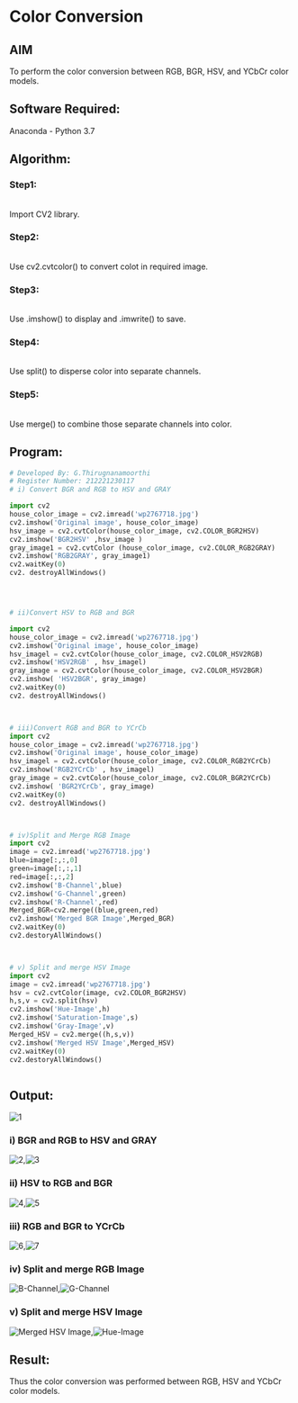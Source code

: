 # Color Conversion
## AIM
To perform the color conversion between RGB, BGR, HSV, and YCbCr color models.

## Software Required:
Anaconda - Python 3.7
## Algorithm:
### Step1:
<br>
Import CV2 library.

### Step2:
<br>
Use cv2.cvtcolor() to convert colot in required image.

### Step3:
<br>
Use .imshow() to display and .imwrite() to save.

### Step4:
<br>
Use split() to disperse color into separate channels.

### Step5:
<br>
Use merge() to combine those separate channels into color.

## Program:
```python
# Developed By: G.Thirugnanamoorthi
# Register Number: 212221230117
# i) Convert BGR and RGB to HSV and GRAY

import cv2
house_color_image = cv2.imread('wp2767718.jpg')
cv2.imshow('Original image', house_color_image)
hsv_image = cv2.cvtColor(house_color_image, cv2.COLOR_BGR2HSV)
cv2.imshow('BGR2HSV' ,hsv_image )
gray_image1 = cv2.cvtColor (house_color_image, cv2.COLOR_RGB2GRAY)
cv2.imshow('RGB2GRAY', gray_image1)
cv2.waitKey(0)
cv2. destroyAllWindows()




# ii)Convert HSV to RGB and BGR

import cv2
house_color_image = cv2.imread('wp2767718.jpg')
cv2.imshow('Original image', house_color_image)
hsv_imagel = cv2.cvtColor(house_color_image, cv2.COLOR_HSV2RGB)
cv2.imshow('HSV2RGB' , hsv_imagel)
gray_image = cv2.cvtColor(house_color_image, cv2.COLOR_HSV2BGR)
cv2.imshow( 'HSV2BGR', gray_image)
cv2.waitKey(0)
cv2. destroyAllWindows()



# iii)Convert RGB and BGR to YCrCb
import cv2
house_color_image = cv2.imread('wp2767718.jpg')
cv2.imshow('Original image', house_color_image)
hsv_imagel = cv2.cvtColor(house_color_image, cv2.COLOR_RGB2YCrCb)
cv2.imshow('RGB2YCrCb' , hsv_imagel)
gray_image = cv2.cvtColor(house_color_image, cv2.COLOR_BGR2YCrCb)
cv2.imshow( 'BGR2YCrCb', gray_image)
cv2.waitKey(0)
cv2. destroyAllWindows()



# iv)Split and Merge RGB Image
import cv2
image = cv2.imread('wp2767718.jpg')
blue=image[:,:,0]
green=image[:,:,1]
red=image[:,:,2]
cv2.imshow('B-Channel',blue)
cv2.imshow('G-Channel',green)
cv2.imshow('R-Channel',red)
Merged_BGR=cv2.merge((blue,green,red)
cv2.imshow('Merged BGR Image',Merged_BGR)
cv2.waitKey(0)
cv2.destoryAllWindows()



# v) Split and merge HSV Image
import cv2
image = cv2.imread('wp2767718.jpg')
hsv = cv2.cvtColor(image, cv2.COLOR_BGR2HSV)
h,s,v = cv2.split(hsv)
cv2.imshow('Hue-Image',h)
cv2.imshow('Saturation-Image',s)
cv2.imshow('Gray-Image',v)
Merged_HSV = cv2.merge((h,s,v))
cv2.imshow('Merged HSV Image',Merged_HSV)
cv2.waitKey(0)
cv2.destoryAllWindows()



```
## Output:
![1](https://user-images.githubusercontent.com/94980741/164015571-985fb8b4-08e1-4138-adb8-98781753c56c.png)

### i) BGR and RGB to HSV and GRAY
![2](https://user-images.githubusercontent.com/94980741/164015378-7ff04fed-b75b-47fd-b87f-22d897fdf1ce.png),![3](https://user-images.githubusercontent.com/94980741/164015415-61f77d7e-19ae-4462-ad64-0080e7eaac5b.png)




### ii) HSV to RGB and BGR
![4](https://user-images.githubusercontent.com/94980741/164015623-3878763f-686a-4622-a37c-de695f5c96e0.png),![5](https://user-images.githubusercontent.com/94980741/164015687-64a95dc9-09e1-4b37-94a8-87f24836c541.png)





### iii) RGB and BGR to YCrCb
![6](https://user-images.githubusercontent.com/94980741/164017664-633b7b54-30bb-44b2-b846-e5da6a3da547.png),![7](https://user-images.githubusercontent.com/94980741/164015871-10e9d5ba-43fc-439f-8ed2-a3d6481d48c2.png)





### iv) Split and merge RGB Image
![B-Channel](https://user-images.githubusercontent.com/94980741/164015964-645dfa49-f41d-4fe2-9f9c-031a31efeda8.png),![G-Channel](https://user-images.githubusercontent.com/94980741/164016006-a15e3564-e92b-4eaa-95a8-a5e35988c493.png)


### v) Split and merge HSV Image
![Merged HSV Image](https://user-images.githubusercontent.com/94980741/164016111-b09f8cc5-219e-4cc3-aa6c-3500ca0b377b.png),![Hue-Image](https://user-images.githubusercontent.com/94980741/164016909-a8048d28-8619-4d25-ba00-8174732ab5a9.png)


## Result:
Thus the color conversion was performed between RGB, HSV and YCbCr color models.
